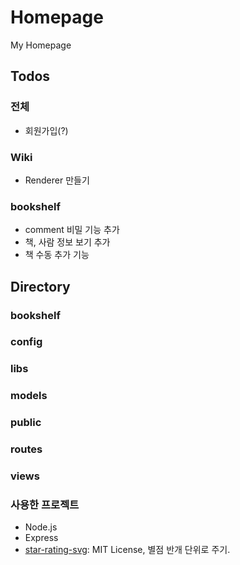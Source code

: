 # Homepage
My Homepage

## Todos
### 전체
 * 회원가입(?)

### Wiki
 * Renderer 만들기

### bookshelf
 * comment 비밀 기능 추가
 * 책, 사람 정보 보기 추가
 * 책 수동 추가 기능

## Directory
### bookshelf
### config
### libs
### models
### public
### routes
### views

### 사용한 프로젝트
 * Node.js
 * Express
 * [star-rating-svg](https://github.com/nashio/star-rating-svg): MIT License, 별점 반개 단위로 주기.
